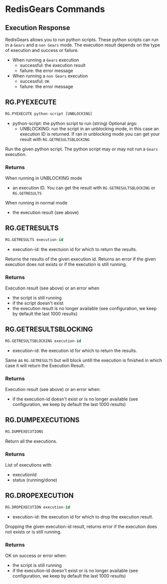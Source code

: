 # RedisGears Commands

## Execution Response
RedisGears allows you to run python scripts.  These python scripts can run in a `Gears` and a `non Gears` mode.  The execution result depends on the type of execution and success or failure.

* When running a `Gears` execution
   * successful: the execution result
   * failure: the error message
* When running a `non Gears` execution
   * successful: `OK`
   * failure: the error message


## RG.PYEXECUTE
```sql
RG.PYEXECUTE python-script [UNBLOCKING]
```
* python-script: the python script to run (string)
Optional args:
   * UNBLOCKING: run the script in an unblocking mode, in this case an execution ID is returned.  If ran in unblocking mode you can get your result with `RG.GETRESULTSBLOCKING`

Run the given python script. The python script may or may not run a `Gears` execution. 

### Returns
When running in UNBLOCKING mode
* an execution ID.  You can get the result with `RG.GETRESULTSBLOCKING` or `RG.GETRESULTS` 

When running in normal mode
* the execution result (see above)


## RG.GETRESULTS
```sql
RG.GETRESULTS execution-id
```
* execution-id: the exectuion id for which to return the results.

Returns the results of the given execution id. Returns an error if the given execution does not exists or if the execution is still running.

### Returns
Execution result (see above) or an error when 
* the script is still running 
* if the script doesn't exist 
* the execution result is no longer available (see configuration, we keep by default the last 1000 results)


## RG.GETRESULTSBLOCKING
```sql
RG.GETRESULTSBLOCKING execution-id
```
* execution-id: the execution id for which to return the results.

Same as `RG.GETRESULTS` but will block untill the execution is finished in which case it will return the Execution Result.

### Returns
Execution result (see above) or an error when:
* if the execution-id doesn't exist or is no longer available (see configuration, we keep by default the last 1000 results)


## RG.DUMPEXECUTIONS
```sql
RG.DUMPEXECUTIONS
```

Return all the executions.

### Returns
List of executions with
* executionId
* status (running/done)


## RG.DROPEXECUTION
```sql
RG.DROPEXECUTION execution-id
```
* execution-id: the execution id for which to drop the execution result.

Dropping the given execution-id result, returns error if the execution does not exists or is still running.

### Returns
OK on success or error when:
* the script is still running
* if the execution-id doesn't exist or is no longer available (see configuration, we keep by default the last 1000 results)
